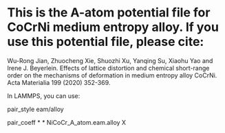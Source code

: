 # This is the A-atom potential file for CoCrNi medium entropy alloy. If you use this potential file, please cite:
Wu-Rong Jian, Zhuocheng Xie, Shuozhi Xu, Yanqing Su, Xiaohu Yao and Irene J. Beyerlein. Effects of lattice distortion and chemical short-range order on the mechanisms of deformation in medium entropy alloy CoCrNi. Acta Materialia 199 (2020) 352-369.

In LAMMPS, you can use:

pair_style      eam/alloy 

pair_coeff  * * NiCoCr_A_atom.eam.alloy X
